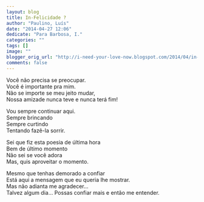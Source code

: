 ```yaml
---
layout: blog
title: In-Felicidade ?
author: "Paulino, Luís"
date: "2014-04-27 12:06"
dedicate: "Para Barbosa, I."
categories: ""
tags: []
image: ""
blogger_orig_url: "http://i-need-your-love-now.blogspot.com/2014/04/in-felicidade.html"
comments: false
---
```


Você não precisa se preocupar.\
Você é importante pra mim.\
Não se importe se meu jeito mudar,\
Nossa amizade nunca teve e nunca terá fim!

Vou sempre continuar aqui.\
Sempre brincando\
Sempre curtindo\
Tentando fazê-la sorrir.

Sei que fiz esta poesia de última hora\
Bem de último momento\
Não sei se você adora\
Mas, quis aproveitar o momento.

Mesmo que tenhas demorado a confiar\
Está aqui a mensagem que eu queria lhe mostrar.\
Mas não adianta me agradecer...\
Talvez algum dia... Possas confiar mais e então me entender.
